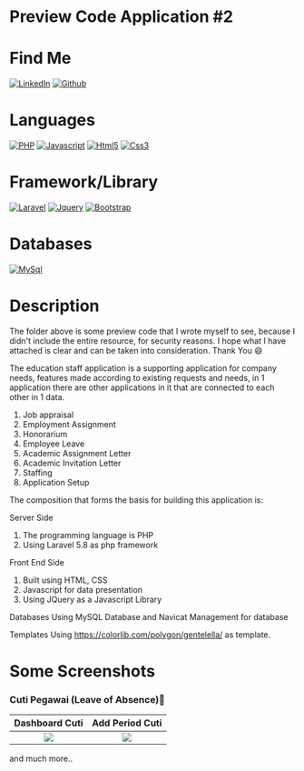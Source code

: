 
# Preview Code Application #2

# Find Me

[![LinkedIn](https://img.shields.io/badge/LinkedIn-0077B5?style=for-the-badge&logo=linkedin&logoColor=white)](https://www.linkedin.com/in/suharyadi-3423a3193/)
[![Github](https://img.shields.io/badge/GitHub-100000?style=for-the-badge&logo=github&logoColor=white)](https://github.com/suharyadi2112)

# Languages

[![PHP](https://img.shields.io/badge/PHP-777BB4?style=for-the-badge&logo=php&logoColor=white)](https://www.php.net/manual/en/index.php)
[![Javascript](https://img.shields.io/badge/JavaScript-323330?style=for-the-badge&logo=javascript&logoColor=F7DF1E)](https://developer.mozilla.org/en-US/docs/Learn/Getting_started_with_the_web/JavaScript_basics?retiredLocale=id)
[![Html5](https://img.shields.io/badge/HTML5-E34F26?style=for-the-badge&logo=html5&logoColor=white)](https://developer.mozilla.org/en-US/docs/Web/HTML)
[![Css3](https://img.shields.io/badge/CSS3-1572B6?style=for-the-badge&logo=css3&logoColor=white)](https://developer.mozilla.org/en-US/docs/Web/CSS)

# Framework/Library

[![Laravel](https://img.shields.io/badge/Laravel-FF2D20?style=for-the-badge&logo=laravel&logoColor=white)](https://laravel.com/)
[![Jquery](https://img.shields.io/badge/jQuery-0769AD?style=for-the-badge&logo=jquery&logoColor=white)](https://jquery.com/)
[![Bootstrap](https://img.shields.io/badge/bootstrap-%23563D7C.svg?style=for-the-badge&logo=bootstrap&logoColor=white)](https://getbootstrap.com/)

# Databases

[![MySql](https://img.shields.io/badge/mysql-%2300f.svg?style=for-the-badge&logo=mysql&logoColor=white)](https://www.mysql.com/)

# Description

The folder above is some preview code that I wrote myself to see, because I didn't include the entire resource, for security reasons. I hope what I have attached is clear and can be taken into consideration. Thank You 😄

The education staff application is a supporting application for company needs, features made according to existing requests and needs,
in 1 application there are other applications in it that are connected to each other in 1 data.

<ol>
  <li>Job appraisal</li><li>Employment Assignment</li><li>Honorarium</li><li>Employee Leave</li><li>Academic Assignment Letter</li><li>Academic Invitation Letter</li><li>Staffing</li><li>Application Setup</li>
</ol> 

The composition that forms the basis for building this application is:
 
Server Side
<ol>
  <li>The programming language is PHP</li>
  <li>Using Laravel 5.8 as php framework</li>
</ol>

Front End Side
<ol>
  <li>Built using HTML, CSS</li>
  <li>Javascript for data presentation</li>
  <li>Using JQuery as a Javascript Library</li>
</ol>

Databases
Using MySQL Database and Navicat Management for database

Templates
Using https://colorlib.com/polygon/gentelella/ as template.

# Some Screenshots

<h3>Cuti Pegawai (Leave of Absence)&#x1F53D;</h3>

Dashboard Cuti             |  Add Period Cuti
:-------------------------:|:-------------------------:
<img src="https://user-images.githubusercontent.com/105489642/168763205-3b9c7958-bc9a-45c4-a81f-b9214af36824.jpg">  |  <img src="https://user-images.githubusercontent.com/105489642/168764589-3092f911-0423-4377-a4dd-a143f8c4ed2a.jpg">

and much more..
